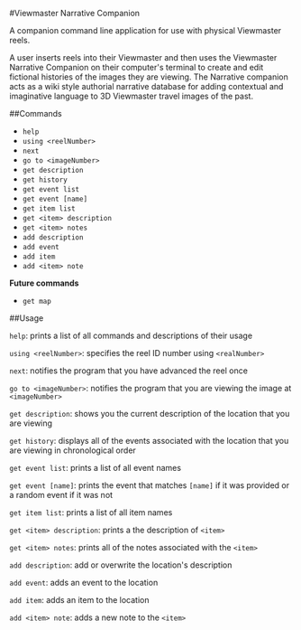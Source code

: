 #Viewmaster Narrative Companion

A companion command line application for use with physical Viewmaster reels.

A user inserts reels into their Viewmaster and then uses the Viewmaster Narrative Companion on their computer's terminal to create and edit fictional histories of the images they are viewing. The Narrative companion acts as a wiki style authorial narrative database for adding contextual and imaginative language to 3D Viewmaster travel images of the past.

##Commands

- `help`
- `using <reelNumber>`
- `next`
- `go to <imageNumber>`
- `get description`
- `get history`
- `get event list`
- `get event [name]`
- `get item list`
- `get <item> description`
- `get <item> notes`
- `add description`
- `add event`
- `add item`
- `add <item> note`

__Future commands__

- `get map`


##Usage

`help`: prints a list of all commands and descriptions of their usage

`using <reelNumber>`: specifies the reel ID number using `<realNumber>`

`next`: notifies the program that you have advanced the reel once

`go to <imageNumber>`: notifies the program that you are viewing the image at `<imageNumber>`

`get description`: shows you the current description of the location that you are viewing

`get history`: displays all of the events associated with the location that you are viewing in chronological order

`get event list`: prints a list of all event names

`get event [name]`: prints the event that matches `[name]` if it was provided or a random event if it was not

`get item list`: prints a list of all item names

`get <item> description`: prints a the description of `<item>`

`get <item> notes`: prints all of the notes associated with the `<item>`

`add description`: add or overwrite the location's description

`add event`: adds an event to the location

`add item`: adds an item to the location

`add <item> note`: adds a new note to the `<item>`

